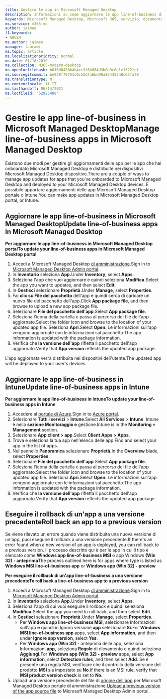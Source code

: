 ```yaml
---
title: Gestire le app in Microsoft Managed Desktop
description: Informazioni su come aggiornare le app line-of-business distribuite in Microsoft Managed Desktop dispositivi
keywords: Microsoft Managed Desktop, Microsoft 365, servizio, documentazione
ms.service: m365-md
author: jaimeo
f1.keywords:
- NOCSH
ms.author: jaimeo
manager: laurawi
ms.topic: article
ms.localizationpriority: normal
ms.date: 01/18/2019
ms.collection: M365-modern-desktop
ms.openlocfilehash: b016d8458b4b4cc9f6b684d3b8a3c0a1e1322fef
ms.sourcegitcommit: be929f79751c0c52dfa6bd98a854432a0c63faf0
ms.translationtype: MT
ms.contentlocale: it-IT
ms.lasthandoff: 06/14/2021
ms.locfileid: "52925408"
---
```

# <a name="manage-line-of-business-apps-in-microsoft-managed-desktop"></a><span data-ttu-id="d2651-104">Gestire le app line-of-business in Microsoft Managed Desktop</span><span class="sxs-lookup"><span data-stu-id="d2651-104">Manage line-of-business apps in Microsoft Managed Desktop</span></span>

<!--Application management -->

<span data-ttu-id="d2651-105">Esistono due modi per gestire gli aggiornamenti delle app per le app che hai onboardato Microsoft Managed Desktop e distribuite nei dispositivi Microsoft Managed Desktop dispositivo.</span><span class="sxs-lookup"><span data-stu-id="d2651-105">There are a couple of ways to manage app updates for apps that you've onboarded to Microsoft Managed Desktop and deployed to your Microsoft Managed Desktop devices.</span></span> <span data-ttu-id="d2651-106">È possibile apportare aggiornamenti delle app Microsoft Managed Desktop portale o Intune.</span><span class="sxs-lookup"><span data-stu-id="d2651-106">You can make app updates in Microsoft Managed Desktop portal, or Intune.</span></span> 

<span id="update-app-mmd" />

## <a name="update-line-of-business-apps-in-microsoft-managed-desktop"></a><span data-ttu-id="d2651-107">Aggiornare le app line-of-business in Microsoft Managed Desktop</span><span class="sxs-lookup"><span data-stu-id="d2651-107">Update line-of-business apps in Microsoft Managed Desktop</span></span>

<span data-ttu-id="d2651-108">**Per aggiornare le app line-of-business in Microsoft Managed Desktop portal**</span><span class="sxs-lookup"><span data-stu-id="d2651-108">**To update your line-of-business apps in Microsoft Managed Desktop portal**</span></span>
1. <span data-ttu-id="d2651-109">Accedi a Microsoft Managed Desktop [di amministrazione](https://aka.ms/mmdportal).</span><span class="sxs-lookup"><span data-stu-id="d2651-109">Sign in to [Microsoft Managed Desktop Admin portal](https://aka.ms/mmdportal).</span></span>
2. <span data-ttu-id="d2651-110">In **Inventario** seleziona **App.**</span><span class="sxs-lookup"><span data-stu-id="d2651-110">Under **Inventory**, select **Apps**.</span></span>  
3. <span data-ttu-id="d2651-111">Seleziona l'app che vuoi aggiornare e quindi seleziona **Modifica.**</span><span class="sxs-lookup"><span data-stu-id="d2651-111">Select the app you want to updates, and then select **Edit**.</span></span>
4. <span data-ttu-id="d2651-112">In **Gestisci** selezionare **Proprietà.**</span><span class="sxs-lookup"><span data-stu-id="d2651-112">Under **Manage**, select **Properties**.</span></span> 
5. <span data-ttu-id="d2651-113">Fai **clic su File del pacchetto** dell'app e quindi cerca di caricare un nuovo file del pacchetto dell'app.</span><span class="sxs-lookup"><span data-stu-id="d2651-113">Click **App package file**, and then browse to upload a new app package file.</span></span>
6. <span data-ttu-id="d2651-114">Selezionare **File del pacchetto dell'app**.</span><span class="sxs-lookup"><span data-stu-id="d2651-114">Select **App package file**.</span></span>
7. <span data-ttu-id="d2651-115">Seleziona l'icona della cartella e passa al percorso del file dell'app aggiornato.</span><span class="sxs-lookup"><span data-stu-id="d2651-115">Select the folder icon and browse to the location of your updated app file.</span></span> <span data-ttu-id="d2651-116">Seleziona **Apri**.</span><span class="sxs-lookup"><span data-stu-id="d2651-116">Select **Open**.</span></span> <span data-ttu-id="d2651-117">Le informazioni sull'app vengono aggiornate con le informazioni sul pacchetto.</span><span class="sxs-lookup"><span data-stu-id="d2651-117">The app information is updated with the package information.</span></span>
8. <span data-ttu-id="d2651-118">Verifica che **la versione dell'app** rifletta il pacchetto dell'app aggiornato.</span><span class="sxs-lookup"><span data-stu-id="d2651-118">Verify that **App version** reflects the updated app package.</span></span> 

<span data-ttu-id="d2651-119">L'app aggiornata verrà distribuita nei dispositivi dell'utente.</span><span class="sxs-lookup"><span data-stu-id="d2651-119">The updated app will be deployed to your user's devices.</span></span>

<span id="update-app-intune" />

## <a name="update-line-of-business-apps-in-intune"></a><span data-ttu-id="d2651-120">Aggiornare le app line-of-business in Intune</span><span class="sxs-lookup"><span data-stu-id="d2651-120">Update line-of-business apps in Intune</span></span>

<span data-ttu-id="d2651-121">**Per aggiornare le app line-of-business in Intune**</span><span class="sxs-lookup"><span data-stu-id="d2651-121">**To update your line-of-business apps in Intune**</span></span>
1. <span data-ttu-id="d2651-122">Accedere al [portale di Azure](https://portal.azure.com).</span><span class="sxs-lookup"><span data-stu-id="d2651-122">Sign in to [Azure portal](https://portal.azure.com).</span></span>
2. <span data-ttu-id="d2651-123">Selezionare **Tutti i servizi**  >  **Intune**.</span><span class="sxs-lookup"><span data-stu-id="d2651-123">Select **All Services** > **Intune**.</span></span> <span data-ttu-id="d2651-124">Intune è nella **sezione Monitoraggio e** gestione.</span><span class="sxs-lookup"><span data-stu-id="d2651-124">Intune is in the **Monitoring + Management** section.</span></span>
3. <span data-ttu-id="d2651-125">Selezionare **App client > app**.</span><span class="sxs-lookup"><span data-stu-id="d2651-125">Select **Client Apps > Apps**.</span></span>
4. <span data-ttu-id="d2651-126">Trova e seleziona la tua app nell'elenco delle app.</span><span class="sxs-lookup"><span data-stu-id="d2651-126">Find and select your app in the list of apps.</span></span>
5. <span data-ttu-id="d2651-127">Nel pannello **Panoramica** selezionare **Proprietà.**</span><span class="sxs-lookup"><span data-stu-id="d2651-127">In the **Overview** blade, select **Properties**.</span></span>
6. <span data-ttu-id="d2651-128">Selezionare **File del pacchetto dell'app**.</span><span class="sxs-lookup"><span data-stu-id="d2651-128">Select **App package file**.</span></span>
7. <span data-ttu-id="d2651-129">Seleziona l'icona della cartella e passa al percorso del file dell'app aggiornato.</span><span class="sxs-lookup"><span data-stu-id="d2651-129">Select the folder icon and browse to the location of your updated app file.</span></span> <span data-ttu-id="d2651-130">Seleziona **Apri**.</span><span class="sxs-lookup"><span data-stu-id="d2651-130">Select **Open**.</span></span> <span data-ttu-id="d2651-131">Le informazioni sull'app vengono aggiornate con le informazioni sul pacchetto.</span><span class="sxs-lookup"><span data-stu-id="d2651-131">The app information is updated with the package information.</span></span>
8. <span data-ttu-id="d2651-132">Verifica che **la versione dell'app** rifletta il pacchetto dell'app aggiornato.</span><span class="sxs-lookup"><span data-stu-id="d2651-132">Verify that **App version** reflects the updated app package.</span></span>

<span id="roll-back-app-mmd" />

## <a name="roll-back-an-app-to-a-previous-version"></a><span data-ttu-id="d2651-133">Eseguire il rollback di un'app a una versione precedente</span><span class="sxs-lookup"><span data-stu-id="d2651-133">Roll back an app to a previous version</span></span>

<span data-ttu-id="d2651-134">Se viene rilevato un errore quando viene distribuita una nuova versione di un'app, puoi eseguire il rollback a una versione precedente.</span><span class="sxs-lookup"><span data-stu-id="d2651-134">If there's an error found when a new version of an app is deployed, you can roll back to a previous version.</span></span> <span data-ttu-id="d2651-135">Il processo descritto qui è per le app in cui il tipo è elencato come **Windows app line-of-business MSI** o app Windows **(Win 32) - anteprima**</span><span class="sxs-lookup"><span data-stu-id="d2651-135">The process outlined here is for apps where type is listed as **Windows MSI line-of-business app** or **Windows app (Win 32) - preview**</span></span>

<span data-ttu-id="d2651-136">**Per eseguire il rollback di un'app line-of-business a una versione precedente**</span><span class="sxs-lookup"><span data-stu-id="d2651-136">**To roll back a line-of-business app to a previous version**</span></span>

1. <span data-ttu-id="d2651-137">Accedi a Microsoft Managed Desktop [di amministrazione](https://aka.ms/mmdportal).</span><span class="sxs-lookup"><span data-stu-id="d2651-137">Sign in to [Microsoft Managed Desktop Admin portal](https://aka.ms/mmdportal).</span></span>
2. <span data-ttu-id="d2651-138">In **Inventario** seleziona **App.**</span><span class="sxs-lookup"><span data-stu-id="d2651-138">Under **Inventory**, select **Apps**.</span></span>  
3. <span data-ttu-id="d2651-139">Seleziona l'app di cui vuoi eseguire il rollback e quindi seleziona **Modifica.**</span><span class="sxs-lookup"><span data-stu-id="d2651-139">Select the app you need to roll back, and then select **Edit**.</span></span>
4. <span data-ttu-id="d2651-140">In **Gestisci** selezionare **Proprietà.**</span><span class="sxs-lookup"><span data-stu-id="d2651-140">Under **Manage**, select **Properties**.</span></span> 
    - <span data-ttu-id="d2651-141">Per **Windows app line-of-business MSI,** selezionare Informazioni sull'app **e** quindi in Ignora versione **app** selezionare **Sì.**</span><span class="sxs-lookup"><span data-stu-id="d2651-141">For **Windows MSI line-of-business app** apps, select **App information**, and then under **Ignore app version**, select **Yes**.</span></span>
    - <span data-ttu-id="d2651-142">Per **Windows app (Win 32) -** anteprima delle app, seleziona Informazioni **app,** seleziona **Regole** di rilevamento e quindi seleziona **Aggiungi.**</span><span class="sxs-lookup"><span data-stu-id="d2651-142">For **Windows app (Win 32) - preview** apps, select **App information**, select **Detection rules**, and then select **Add**.</span></span> 
    <span data-ttu-id="d2651-143">Se è presente una regola MSI, verificare che il controllo della versione del prodotto **MSI** sia impostato su **No**.</span><span class="sxs-lookup"><span data-stu-id="d2651-143">If there is an MSI rule, verify that **MSI product version check** is set to **No**.</span></span>
5. <span data-ttu-id="d2651-144">Upload una versione precedente del file di [origine dell'app](../get-started/deploy-apps.md) per Microsoft Managed Desktop portale di amministrazione.</span><span class="sxs-lookup"><span data-stu-id="d2651-144">[Upload a previous version of the app source file](../get-started/deploy-apps.md) to Microsoft Managed Desktop Admin portal.</span></span>  

